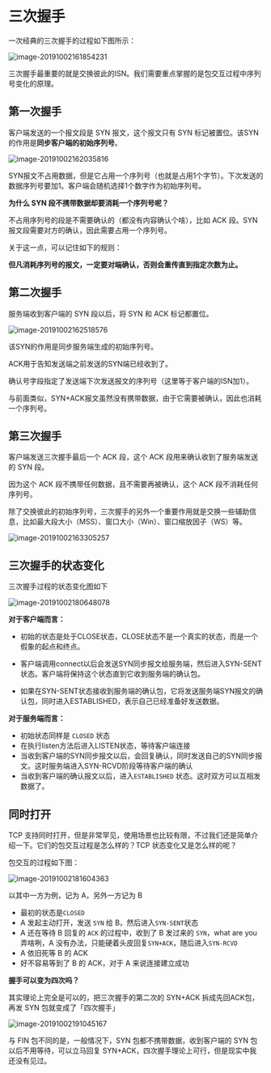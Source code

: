 # 三次握手

一次经典的三次握手的过程如下图所示：

![image-20191002161854231](https://tva1.sinaimg.cn/large/006y8mN6gy1g7jxh4z8gdj310u0citdi.jpg)

三次握手最重要的就是交换彼此的ISN。我们需要重点掌握的是包交互过程中序列号变化的原理。







## 第一次握手

客户端发送的一个报文段是 SYN 报文，这个报文只有 SYN 标记被置位。该SYN的作用是**同步客户端的初始序列号**。

![image-20191002162035816](https://tva1.sinaimg.cn/large/006y8mN6gy1g7jxiwmd3jj31300bin19.jpg)

SYN报文不占用数据，但是它占用一个序列号（也就是占用1个字节）。下次发送的数据序列号要加1。客户端会随机选择1个数字作为初始序列号。



**为什么 SYN 段不携带数据却要消耗一个序列号呢？**

不占用序列号的段是不需要确认的（都没有内容确认个啥），比如 ACK 段。SYN报文段需要对方的确认，因此需要占用一个序列号。

关于这一点，可以记住如下的规则：

**但凡消耗序列号的报文，一定要对端确认，否则会重传直到指定次数为止。**





## 第二次握手

服务端收到客户端的 SYN 段以后，将 SYN 和 ACK 标记都置位。

![image-20191002162518576](https://tva1.sinaimg.cn/large/006y8mN6gy1g7jxnuwbyqj312k0bgtd6.jpg)

该SYN的作用是同步服务端生成的初始序列号。

ACK用于告知发送端之前发送的SYN端已经收到了。

确认号字段指定了发送端下次发送报文的序列号（这里等于客户端的ISN加1）。

与前面类似，SYN+ACK报文虽然没有携带数据，由于它需要被确认，因此也消耗一个序列号。





## 第三次握手

客户端发送三次握手最后一个 ACK 段，这个 ACK 段用来确认收到了服务端发送的 SYN 段。

因为这个 ACK 段不携带任何数据，且不需要再被确认，这个 ACK 段不消耗任何序列号。



除了交换彼此的初始序列号，三次握手的另外一个重要作用就是交换一些辅助信息，比如最大段大小（MSS）、窗口大小（Win）、窗口缩放因子（WS）等。

![image-20191002163305257](https://tva1.sinaimg.cn/large/006y8mN6gy1g7jxvwkllhj30z70u0n8i.jpg)





## 三次握手的状态变化

三次握手过程的状态变化图如下

![image-20191002180648078](https://tva1.sinaimg.cn/large/006y8mN6gy1g7k0leqydhj31400oi47p.jpg)

**对于客户端而言：**

- 初始的状态是处于CLOSE状态，CLOSE状态不是一个真实的状态，而是一个假象的起点和终点。

- 客户端调用connect以后会发送SYN同步报文给服务端，然后进入SYN-SENT状态。客户端将保持这个状态直到它收到服务端的确认包。

- 如果在SYN-SENT状态接收到服务端的确认包，它将发送服务端SYN报文的确认包，同时进入ESTABLISHED，表示自己已经准备好发送数据。



**对于服务端而言：**

- 初始状态同样是 `CLOSED` 状态
- 在执行listen方法后进入LISTEN状态，等待客户端连接
- 当收到客户端的SYN同步报文以后，会回复确认，同时发送自己的SYN同步报文。这时服务端进入SYN-RCVD阶段等待客户端的确认
- 当收到客户端的确认报文以后，进入`ESTABLISHED` 状态。这时双方可以互相发数据了。





## 同时打开

TCP 支持同时打开，但是非常罕见，使用场景也比较有限，不过我们还是简单介绍一下。它们的包交互过程是怎么样的？TCP 状态变化又是怎么样的呢？

包交互的过程如下图：

![image-20191002181604363](https://tva1.sinaimg.cn/large/006y8mN6gy1g7k0v1rm8uj30sw0mqtgp.jpg)

以其中一方为例，记为 A，另外一方记为 B

- 最初的状态是`CLOSED`
- A 发起主动打开，发送 `SYN` 给 B，然后进入`SYN-SENT`状态
- A 还在等待 B 回复的 `ACK` 的过程中，收到了 B 发过来的 `SYN`，what are you 弄啥咧，A 没有办法，只能硬着头皮回复`SYN+ACK`，随后进入`SYN-RCVD`
- A 依旧死等 B 的 ACK
- 好不容易等到了 B 的 ACK，对于 A 来说连接建立成功







**握手可以变为四次吗？**

其实理论上完全是可以的，把三次握手的第二次的 SYN+ACK 拆成先回ACK包，再发 SYN 包就变成了「四次握手」

![image-20191002191045167](https://tva1.sinaimg.cn/large/006y8mN6gy1g7k2fybg7gj30g60oi0vz.jpg)

与 FIN 包不同的是，一般情况下，SYN 包都不携带数据，收到客户端的 SYN 包以后不用等待，可以立马回复 SYN+ACK，四次握手理论上可行，但是现实中我还没有见过。